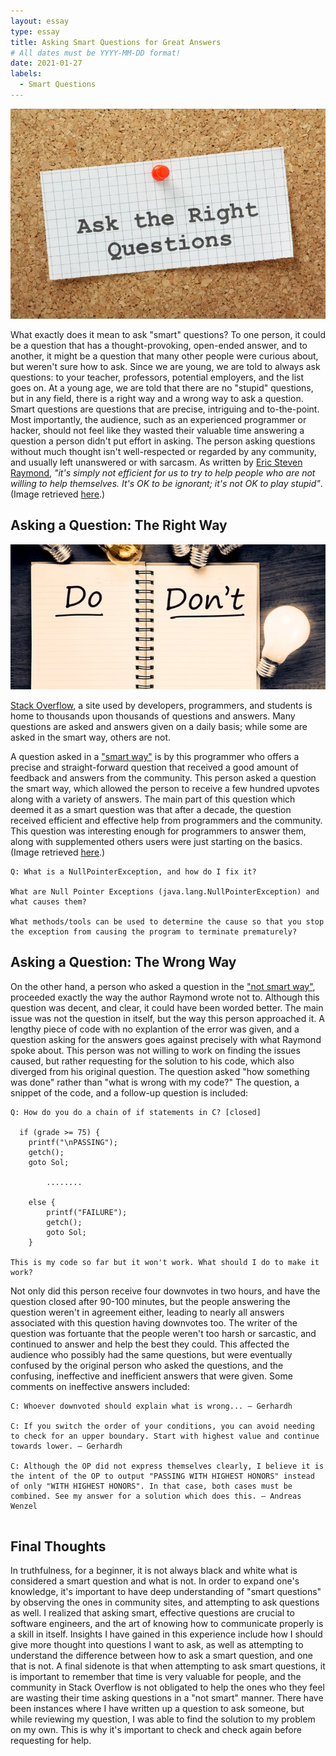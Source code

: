 ```yaml
---
layout: essay
type: essay
title: Asking Smart Questions for Great Answers
# All dates must be YYYY-MM-DD format!
date: 2021-01-27
labels:
  - Smart Questions
---
```


<img class="ui medium right floated image" src="../images/smart1.jpg">

What exactly does it mean to ask "smart" questions? To one person, it could be a question that has a thought-provoking, open-ended answer, and to another, it might be a question that many other people were curious about, but weren't sure how to ask. Since we are young, we are told to always ask questions: to your teacher, professors, potential employers, and the list goes on. At a young age, we are told that there are no "stupid" questions, but in any field, there is a right way and a wrong way to ask a question. Smart questions are questions that are precise, intriguing and to-the-point. Most importantly, the audience, such as an experienced programmer or hacker, should not feel like they wasted their valuable time answering a question a person didn't put effort in asking. The person asking questions without much thought isn't well-respected or regarded by any community, and usually left unanswered or with sarcasm. As written by <a href="http://www.catb.org/esr/faqs/smart-questions.html">Eric Steven Raymond</a>, *"it's simply not efficient for us to try to help people who are not willing to help themselves. It's OK to be ignorant; it's not OK to play stupid"*. (Image retrieved <a href="https://telebid-pro.com/how-to-ask-questions-the-smart-way/">here</a>.)

## Asking a Question: The Right Way

<img class="ui medium left floated image" src="../images/smart2.jpg">

<a href="https://stackoverflow.com/">Stack Overflow</a>, a site used by developers, programmers, and students is home to thousands upon thousands of questions and answers. Many questions are asked and answers given on a daily basis; while some are asked in the smart way, others are not.

A question asked in a <a href="https://stackoverflow.com/questions/218384/what-is-a-nullpointerexception-and-how-do-i-fix-it">"smart way"</a> is by this programmer who offers a precise and straight-forward question that received a good amount of feedback and answers from the community. This person asked a question the smart way, which allowed the person to receive a few hundred upvotes along with a variety of answers. The main part of this question which deemed it as a smart question was that after a decade, the question received efficient and effective help from programmers and the community. This question was interesting enough for programmers to answer them, along with supplemented others users were just starting on the basics. (Image retrieved <a href="https://www.brightermonday.co.ug/blog/questions-for-interviewer/">here</a>.)

```
Q: What is a NullPointerException, and how do I fix it?

What are Null Pointer Exceptions (java.lang.NullPointerException) and what causes them?

What methods/tools can be used to determine the cause so that you stop the exception from causing the program to terminate prematurely?

```

## Asking a Question: The Wrong Way

On the other hand, a person who asked a question in the <a href="https://stackoverflow.com/questions/65934719/how-do-you-do-a-chain-of-if-statements-in-c">"not smart way"</a>, proceeded exactly the way the author Raymond wrote not to. Although this question was decent, and clear, it could have been worded better. The main issue was not the question in itself, but the way this person approached it. A lengthy piece of code with no explantion of the error was given, and a question asking for the answers goes against precisely with what Raymond spoke about. This person was not willing to work on finding the issues caused, but rather requesting for the solution to his code, which also diverged from his original question. The question asked "how something was done" rather than "what is wrong with my code?" The question, a snippet of the code, and a follow-up question is included: 

```
Q: How do you do a chain of if statements in C? [closed]

  if (grade >= 75) {
    printf("\nPASSING");
    getch();
    goto Sol;

        ........
    
    else {
        printf("FAILURE");
        getch();
        goto Sol;
    }
    
This is my code so far but it won't work. What should I do to make it work?

```

Not only did this person receive four downvotes in two hours, and have the question closed after 90-100 minutes, but the people answering the question weren't in agreement either, leading to nearly all answers associated with this question having downvotes too. The writer of the question was fortuante that the people weren't too harsh or sarcastic, and continued to answer and help the best they could. This affected the audience who possibly had the same questions, but were eventually confused by the original person who asked the questions, and the confusing, ineffective and inefficient answers that were given. Some comments on ineffective answers included:

```
C: Whoever downvoted should explain what is wrong... – Gerhardh

C: If you switch the order of your conditions, you can avoid needing to check for an upper boundary. Start with highest value and continue towards lower. – Gerhardh

C: Although the OP did not express themselves clearly, I believe it is the intent of the OP to output "PASSING WITH HIGHEST HONORS" instead of only "WITH HIGHEST HONORS". In that case, both cases must be combined. See my answer for a solution which does this. – Andreas Wenzel 
    
```

## Final Thoughts

In truthfulness, for a beginner, it is not always black and white what is considered a smart question and what is not. In order to expand one's knowledge, it's important to have deep understanding of "smart questions" by observing the ones in community sites, and attempting to ask questions as well. I realized that asking smart, effective questions are crucial to software engineers, and the art of knowing how to communicate properly is a skill in itself. Insights I have gained in this experience include how I should give more thought into questions I want to ask, as well as attempting to understand the difference between how to ask a smart question, and one that is not. A final sidenote is that when attempting to ask smart questions, it is important to remember that time is very valuable for people, and the community in Stack Overflow is not obligated to help the ones who they feel are wasting their time asking questions in a "not smart" manner. There have been instances where I have written up a question to ask someone, but while reviewing my question, I was able to find the solution to my problem on my own. This is why it's important to check and check again before requesting for help. 
